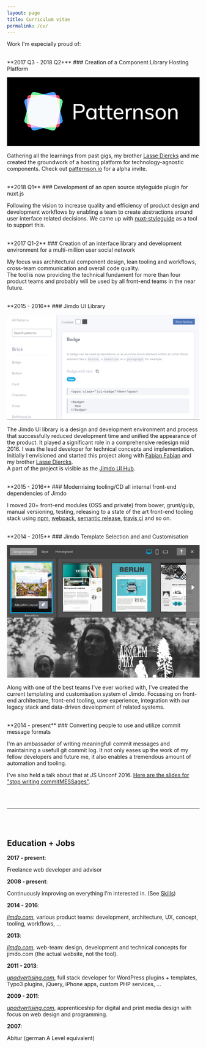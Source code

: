 ```yaml
---
layout: page
title: Curriculum vitae
permalink: /cv/
---
```


Work I'm especially proud of:

<br />
**2017 Q3 - 2018 Q2+**
### Creation of a Component Library Hosting Platform

[![patternson logo](/assets/patternson_logo.png)](https://patternson.io)

Gathering all the learnings from past gigs, my brother [Lasse Diercks](https://lassediercks.de/) 
and me created the groundwork of a hosting platform for technology-agnostic 
components. 
Check out [patternson.io](https://patternson.io) for a alpha invite.

<br />
**2018 Q1**
### Development of an open source styleguide plugin for nuxt.js

Following the vision to increase quality and efficiency of product design and 
development workflows by enabling a team to create abstractions around user
interface related decisions. We came up with [nuxt-styleguide](https://sumcumo.github.io/nuxt-styleguide/) as a tool to support this.


<br />
**2017 Q1-2**
### Creation of an interface library and development environment for a multi-million user social network 

My focus was architectural component design, lean tooling and workflows, cross-team communication and overall code quality.  
The tool is now providing the technical fundament for more than four product teams and probably
will be used by all front-end teams in the near future.

<br />
**2015 - 2016** 
### Jimdo UI Library

![Example Screenshot of the UI Library](/assets/ui-library.png)

The Jimdo UI library is a design and development environment and process that successfully reduced development time and unified the appearance of the product. It played a significant role in a comprehensive redesign mid 2016.
I was the lead developer for technical concepts and implementation. Initially I envisioned and started this project along with [Fabian Fabian](https://twitter.com/filtercake) and my brother [Lasse Diercks](https://twitter.com/lassediercks).  
A part of the project is visible as the [Jimdo UI Hub](http://jimdo.github.io/ui-library/).

<br />
**2015 - 2016**
### Modernising tooling/CD all internal front-end dependencies of Jimdo

I moved 20+ front-end modules (OSS and private) from bower, grunt/gulp, manual versioning, testing, releasing to a state of the art front-end tooling stack using [npm](https://www.npmjs.com/), [webpack](https://webpack.js.org/), [semantic release](https://github.com/semantic-release/semantic-release), [travis ci](https://travis-ci.org/) and so on.

<br />
**2014 - 2015** 
### Jimdo Template Selection and and Customisation

![Example Screenshot of the Jimdo Template Selection](/assets/template-selection.png)

Along with one of the best teams I've ever worked with, I've created the current templating and customisation system of Jimdo. Focussing on front-end architecture, front-end tooling, user experience, integration with our legacy stack and data-driven development of related systems.

<br />
**2014 - present** 
### Converting people to use and utilize commit message formats

I'm an ambassador of writing meaningfull commit messages and maintaining a usefull git commit log.
It not only eases up the work of my fellow developers and future me, it also enables a tremendous amount
of automation and tooling.

I've also held a talk about that at JS Unconf 2016. [Here are the slides for "stop writing commitMESSages"](https://docs.google.com/presentation/d/1EXXRzbT17rbD7CFXugPZgvgMhsoVE1XXSA7UxBl3iXw/edit?usp=sharing
).

<br />
<br />

---

<br />
<br />

## Education + Jobs

**2017 - present**: 

Freelance web developer and advisor

**2008 - present**: 

Continuously improving on everything I’m interested in. (See [Skills](/#skills))

**2014 - 2016**: 

*[jimdo.com](https://www.jimdo.com/)*, various product teams: development, architecture, UX, concept, tooling, workflows, …

**2013**: 

*[jimdo.com](https://www.jimdo.com/)*, web-team: design, development and technical concepts for jimdo.com (the actual website, not the tool).

**2011 - 2013**: 

*[upadvertising.com](http://www.upadvertising.com/)*, full stack developer for WordPress plugins + templates, Typo3 plugins, jQuery, iPhone apps, custom PHP services, …

**2009 - 2011**: 

*[upadvertising.com](http://www.upadvertising.com/)*, apprenticeship for digital and print media design with focus on web design and programming.

**2007**: 

Abitur (german A Level equivalent)
